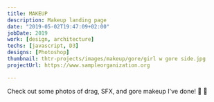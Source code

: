 ```yaml
---
title: MAKEUP
description: Makeup landing page
date: "2019-05-02T19:47:09+02:00"
jobDate: 2019
work: [design, architecture]
techs: [javascript, D3]
designs: [Photoshop]
thumbnail: thtr-projects/images/makeup/gore/girl w gore side.jpg
projectUrl: https://www.sampleorganization.org

---
```


Check out some photos of drag, SFX, and gore makeup I've done! :lipstick: :art:
